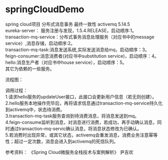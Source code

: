 # springCloudDemo  
spring cloud项目 分布式消息事务 最终一致性 activemq 5.14.5  
eureka-server： 服务注册与发现，1.5.4.RELEASE，启动顺序:1。  
transaction-mq-service：分布式事务消息处理服务（对应书中的message service）,消息存储，启动顺序:2。    
transaction-mq-task:消息发送系统,实际发送消息给mq，启动顺序：3。  
feign-consumer:消息消费者(对应书中substitution service)，启动顺序：4。  
hello:消息生产者（对应书中house service），启动顺序：5。  
其它为依赖的一些服务。  

流程图：


调用过程：  
1.请求hello服务的updateUser接口，此接口会更新用户信息（若无则创建）。  
2.hello服务本地操作完毕后，再将请求信息通过transaction-mq-service持久化到activemq中，状态待消费。  
3.transaction-mq-task服务查询到待消费消息，将消息发送到mq。  
4.feign-consume监听到消息，对消息进行消费，若成功，再手动确认消息，同时通过transaction-mq-servic确认消息，将消息状态修改为已确认。  
5.若消费时出现异常，或其它状态，activemq会重发消息，消费业务注意幂等性；超过一定次数，消息会进入到activemq的死信队列。  


参考资料：
《Spring Cloud微服务全栈技术与案例解析》 尹吉欢




